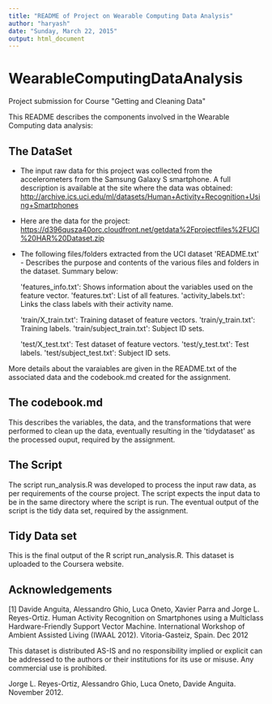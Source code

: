 ```yaml
---
title: "README of Project on Wearable Computing Data Analysis"
author: "haryash"
date: "Sunday, March 22, 2015"
output: html_document
---
```


# WearableComputingDataAnalysis
Project submission for Course "Getting and Cleaning Data"

This README describes the components involved in the Wearable Computing data analysis:

## The DataSet
- The input raw data for this project was collected from the accelerometers from the Samsung Galaxy S smartphone. A full description is available at the site where the data was obtained: http://archive.ics.uci.edu/ml/datasets/Human+Activity+Recognition+Using+Smartphones 
- Here are the data for the project: https://d396qusza40orc.cloudfront.net/getdata%2Fprojectfiles%2FUCI%20HAR%20Dataset.zip
- The following files/folders extracted from the UCI dataset
  'README.txt' - Describes the purpose and contents of the various files and folders in the dataset. Summary below:
  
  'features_info.txt': Shows information about the variables used on the feature vector.
  'features.txt': List of all features.
  'activity_labels.txt': Links the class labels with their activity name.
  
  'train/X_train.txt': Training dataset of feature vectors.
  'train/y_train.txt': Training labels.
  'train/subject_train.txt': Subject ID sets.
  
  'test/X_test.txt': Test dataset of feature vectors.
  'test/y_test.txt': Test labels.
  'test/subject_test.txt': Subject ID sets.


More details about the varaiables are given in the README.txt of the associated data and the codebook.md created for the assignment.

## The codebook.md
This describes the variables, the data, and the transformations that were performed to clean up the data, eventually 
resulting in the 'tidydataset' as the processed ouput, required by the assignment.

## The Script
The script run_analysis.R was developed to process the input raw data, as per requirements of the course project. The script
expects the input data to be in the same directory where the script is run. The eventual output of the script is the tidy data set,
required by the assignment.

## Tidy Data set
This is the final output of the R script run_analysis.R. This dataset is uploaded to the Coursera website.

## Acknowledgements

[1] Davide Anguita, Alessandro Ghio, Luca Oneto, Xavier Parra and Jorge L. Reyes-Ortiz. Human Activity Recognition on Smartphones using a Multiclass Hardware-Friendly Support Vector Machine. International Workshop of Ambient Assisted Living (IWAAL 2012). Vitoria-Gasteiz, Spain. Dec 2012

This dataset is distributed AS-IS and no responsibility implied or explicit can be addressed to the authors or their institutions for its use or misuse. Any commercial use is prohibited.

Jorge L. Reyes-Ortiz, Alessandro Ghio, Luca Oneto, Davide Anguita. November 2012.
